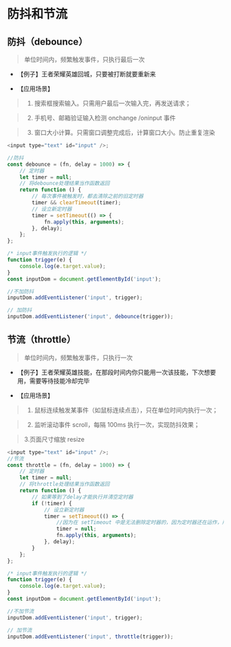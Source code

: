 # 防抖和节流

## 防抖（debounce）

> 单位时间内，频繁触发事件，只执行最后一次

-   【例子】王者荣耀英雄回城，只要被打断就要重新来

-   【应用场景】

> 1. 搜索框搜索输入。只需用户最后一次输入完，再发送请求；

> 2. 手机号、邮箱验证输入检测 onchange /oninput 事件

> 3. 窗口大小计算。只需窗口调整完成后，计算窗口大小。防止重复渲染

```js
<input type="text" id="input" />;

//防抖
const debounce = (fn, delay = 1000) => {
	// 定时器
	let timer = null;
	// 将debounce处理结果当作函数返回
	return function () {
		// 每次事件被触发时，都去清除之前的旧定时器
		timer && clearTimeout(timer);
		// 设立新定时器
		timer = setTimeout(() => {
			fn.apply(this, arguments);
		}, delay);
	};
};

/* input事件触发执行的逻辑 */
function trigger(e) {
	console.log(e.target.value);
}
const inputDom = document.getElementById('input');

//不加防抖
inputDom.addEventListener('input', trigger);

// 加防抖
inputDom.addEventListener('input', debounce(trigger));
```

## 节流（throttle）

> 单位时间内，频繁触发事件，只执行一次

-   【例子】王者荣耀英雄技能，在那段时间内你只能用一次该技能，下次想要用，需要等待技能冷却完毕

-   【应用场景】

> 1. 鼠标连续触发某事件（如鼠标连续点击），只在单位时间内执行一次；

> 2. 监听滚动事件 scroll，每隔 100ms 执行一次，实现防抖效果；

> 3.页面尺寸缩放 resize

```js
<input type="text" id="input" />;
//节流
const throttle = (fn, delay = 1000) => {
	// 定时器
	let timer = null;
	// 将throttle处理结果当作函数返回
	return function () {
		// 如果等到了delay才能执行并清空定时器
		if (!timer) {
			// 设立新定时器
			timer = setTimeout(() => {
				//因为在 setTimeout 中是无法删除定时器的，因为定时器还在运作，所以使用timer = null
				timer = null;
				fn.apply(this, arguments);
			}, delay);
		}
	};
};

/* input事件触发执行的逻辑 */
function trigger(e) {
	console.log(e.target.value);
}
const inputDom = document.getElementById('input');

//不加节流
inputDom.addEventListener('input', trigger);

// 加节流
inputDom.addEventListener('input', throttle(trigger));
```
